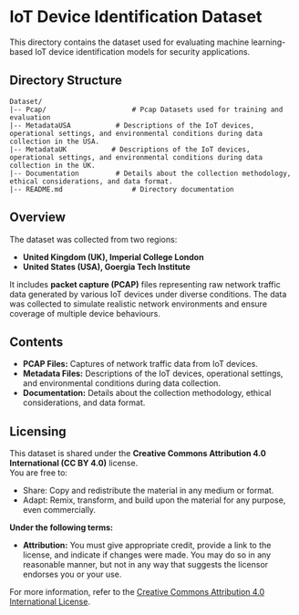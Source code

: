 
# IoT Device Identification Dataset

This directory contains the dataset used for evaluating machine learning-based IoT device identification models for security applications.

## Directory Structure
```
Dataset/
|-- Pcap/                     # Pcap Datasets used for training and evaluation
|-- MetadataUSA           # Descriptions of the IoT devices, operational settings, and environmental conditions during data collection in the USA. 
|-- MetadataUK           # Descriptions of the IoT devices, operational settings, and environmental conditions during data collection in the UK.
|-- Documentation         # Details about the collection methodology, ethical considerations, and data format.
|-- README.md                 # Directory documentation
```

## Overview

The dataset was collected from two regions:
- **United Kingdom (UK), Imperial College London**
- **United States (USA), Goergia Tech Institute**

It includes **packet capture (PCAP)** files representing raw network traffic data generated by various IoT devices under diverse conditions. The data was collected to simulate realistic network environments and ensure coverage of multiple device behaviours.

## Contents

- **PCAP Files:** Captures of network traffic data from IoT devices.
- **Metadata Files:** Descriptions of the IoT devices, operational settings, and environmental conditions during data collection.
- **Documentation:** Details about the collection methodology, ethical considerations, and data format.

## Licensing

This dataset is shared under the **Creative Commons Attribution 4.0 International (CC BY 4.0)** license.  
You are free to:
- Share: Copy and redistribute the material in any medium or format.
- Adapt: Remix, transform, and build upon the material for any purpose, even commercially.

**Under the following terms:**
- **Attribution:** You must give appropriate credit, provide a link to the license, and indicate if changes were made. You may do so in any reasonable manner, but not in any way that suggests the licensor endorses you or your use.

For more information, refer to the [Creative Commons Attribution 4.0 International License](https://creativecommons.org/licenses/by/4.0/).
